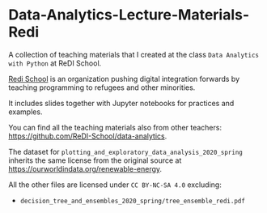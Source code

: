 # Data-Analytics-Lecture-Materials-Redi
A collection of teaching materials that I created at the class `Data Analytics with Python` at ReDI School.

[Redi School](https://de.redi-school.org/) is an organization pushing digital integration forwards by teaching programming to refugees and other minorities.

It includes slides together with Jupyter notebooks for practices and examples.

You can find all the teaching materials also from other teachers: https://github.com/ReDI-School/data-analytics.

The dataset for `plotting_and_exploratory_data_analysis_2020_spring` inherits the same license from the original source at https://ourworldindata.org/renewable-energy.

All the other files are licensed under `CC BY-NC-SA 4.0` excluding:

- `decision_tree_and_ensembles_2020_spring/tree_ensemble_redi.pdf`

